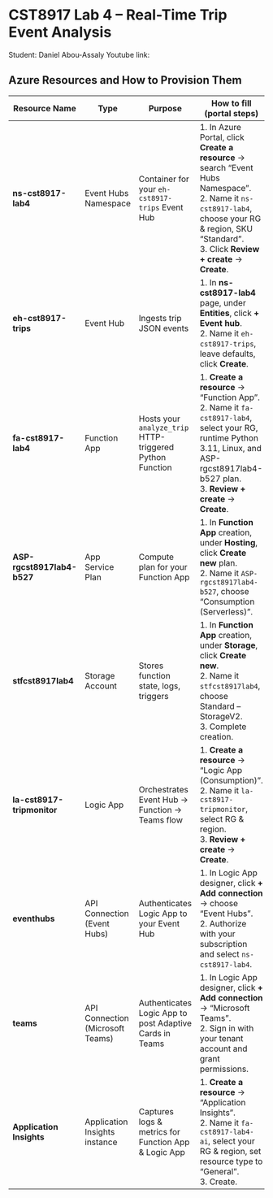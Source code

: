 # CST8917 Lab 4 – Real-Time Trip Event Analysis
Student: Daniel Abou-Assaly
Youtube link:

## Azure Resources and How to Provision Them

| Resource Name             | Type                                | Purpose                                                          | How to fill (portal steps)                                                                                                                          |
|---------------------------|-------------------------------------|------------------------------------------------------------------|------------------------------------------------------------------------------------------------------------------------------------------------------|
| **ns-cst8917-lab4**       | Event Hubs Namespace                | Container for your `eh-cst8917-trips` Event Hub                  | 1. In Azure Portal, click **Create a resource** → search “Event Hubs Namespace”.<br>2. Name it `ns-cst8917-lab4`, choose your RG & region, SKU “Standard”.<br>3. Click **Review + create** → **Create**. |
| **eh-cst8917-trips**      | Event Hub                           | Ingests trip JSON events                                         | 1. In **ns-cst8917-lab4** page, under **Entities**, click **+ Event hub**.<br>2. Name it `eh-cst8917-trips`, leave defaults, click **Create**.                                           |
| **fa-cst8917-lab4**       | Function App                        | Hosts your `analyze_trip` HTTP-triggered Python Function         | 1. **Create a resource** → “Function App”.<br>2. Name it `fa-cst8917-lab4`, select your RG, runtime Python 3.11, Linux, and ASP-rgcst8917lab4-b527 plan.<br>3. **Review + create** → **Create**. |
| **ASP-rgcst8917lab4-b527**| App Service Plan                    | Compute plan for your Function App                               | 1. In **Function App** creation, under **Hosting**, click **Create new** plan.<br>2. Name it `ASP-rgcst8917lab4-b527`, choose “Consumption (Serverless)”.                                    |
| **stfcst8917lab4**        | Storage Account                     | Stores function state, logs, triggers                            | 1. In **Function App** creation, under **Storage**, click **Create new**.<br>2. Name it `stfcst8917lab4`, choose Standard – StorageV2.<br>3. Complete creation.                             |
| **la-cst8917-tripmonitor**| Logic App                           | Orchestrates Event Hub → Function → Teams flow                   | 1. **Create a resource** → “Logic App (Consumption)”.<br>2. Name it `la-cst8917-tripmonitor`, select RG & region.<br>3. **Review + create** → **Create**.                                   |
| **eventhubs**             | API Connection (Event Hubs)         | Authenticates Logic App to your Event Hub                        | 1. In Logic App designer, click **+ Add connection** → choose “Event Hubs”.<br>2. Authorize with your subscription and select `ns-cst8917-lab4`.                                          |
| **teams**                 | API Connection (Microsoft Teams)    | Authenticates Logic App to post Adaptive Cards in Teams          | 1. In Logic App designer, click **+ Add connection** → “Microsoft Teams”.<br>2. Sign in with your tenant account and grant permissions.                                                  |
| **Application Insights**  | Application Insights instance       | Captures logs & metrics for Function App & Logic App             | 1. **Create a resource** → “Application Insights”.<br>2. Name it `fa-cst8917-lab4-ai`, select your RG & region, set resource type to “General”.<br>3. Create.                         |

